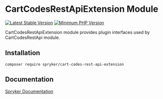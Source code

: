 # CartCodesRestApiExtension Module
[![Latest Stable Version](https://poser.pugx.org/spryker/cart-codes-rest-api-extension/v/stable.svg)](https://packagist.org/packages/spryker/cart-codes-rest-api-extension)
[![Minimum PHP Version](https://img.shields.io/badge/php-%3E%3D%207.4-8892BF.svg)](https://php.net/)

CartCodesRestApiExtension module provides plugin interfaces used by CartCodesRestApi module.

## Installation

```
composer require spryker/cart-codes-rest-api-extension
```

## Documentation

[Spryker Documentation](https://academy.spryker.com/developing_with_spryker/module_guide/modules.html)

